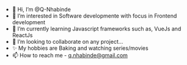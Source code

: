 - 👋 Hi, I’m @Q-Nhabinde
- 👀 I’m interested in Software developmente with focus in Frontend development
- 🌱 I’m currently learning Javascript frameworks  such as, VueJs and ReactJs
- 💞️ I’m looking to collaborate on any project...
- ✨ My hobbies are Baking and watching series/movies
- 📫 How to reach me - q.nhabinde@gmail.com

<!---
Q-Nhabinde/Q-Nhabinde is a ✨ special ✨ repository because its `README.md` (this file) appears on your GitHub profile.
You can click the Preview link to take a look at your changes.
--->
